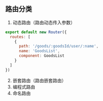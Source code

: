 ## 路由分类
1. 动态路由（路由动态传入参数）
```js
export default new Router({
  routes: [
    {
      path: '/goods/:goodsId/user/:name',
      name: 'GoodsList',
      component: GoodsList
    }
  ]
})
```
2. 嵌套路由（路由嵌套路由）
3. 编程式路由
4. 命名路由
